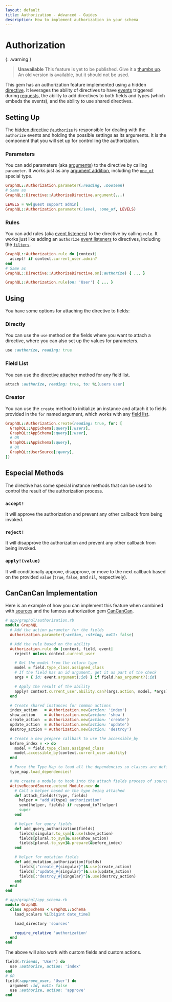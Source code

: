 ```yaml
---
layout: default
title: Authorization - Advanced - Guides
description: How to implement authorization in your schema
---
```


# Authorization

{: .warning }
> **Unavailable**
> This feature is yet to be published. Give it a
> <a href="https://github.com/virtualshield/rails-graphql/issues/24" target="_blank" rel="external nofollow">thumbs up</a>.
> <br/>An old version is available, but it should not be used.

This gem has an authorization feature implemented using a hidden [directive](/guides/directives).
It leverages the ability of directives to have [events](/guides/events)
triggered during [requests](/guides/request), the ability to add directives
to both fields and types (which embeds the events),
and the ability to use shared directives.

## Setting Up

The [hidden directive](/guides/directives#hidden) [`@authorize`](#) is responsible
for dealing with the `authorize` events and holding the possible settings as its arguments.
It is the component that you will set up for controlling the authorization.

### Parameters

You can add parameters (aka [arguments](/guides/arguments)) to the
directive by calling `parameter`. It works just as any
[argument addition](/guides/arguments#adding-arguments), including the
[`one_of`](/guides/advanced/fields#one-of) special type.

```ruby
GraphQL::Authorization.parameter(:reading, :boolean)
# Same as
GraphQL::Directive::AuthorizeDirective.argument(...)

LEVELS = %w[guest support admin]
GraphQL::Authorization.parameter(:level, :one_of, LEVELS)
```

### Rules

You can add rules (aka [event listeners](/guides/events#using-events)) to the
directive by calling `rule`. It works just like adding an `authorize`
[event listeners](/guides/events#directive-events) to directives,
including the [`filters`](/guides/events#directive-filters).

```ruby
GraphQL::Authorization.rule do |context|
  accept! if context.current_user.admin?
end
# Same as
GraphQL::Directive::AuthorizeDirective.on(:authorize) { ... }

GraphQL::Authorization.rule(on: 'User') { ... }
```

## Using

You have some options for attaching the directive to fields:

### Directly

You can use the `use` method on the fields where you want to attach a directive,
where you can also set up the values for parameters.

```ruby
use :authorize, reading: true
```

### Field List

You can use the [directive attacher](/guides/field-lists#attaching-directives)
method for any field list.

```ruby
attach :authorize, reading: true, to: %i[users user]
```

### Creator

You can use the `create` method to initialize an instance and attach it to fields
provided in the `for` named argument, which works with any [field list](/guides/field-lists).

```ruby
GraphQL::Authorization.create(reading: true, for: [
  GraphQL::AppSchema[:query][:users],
  GraphQL::AppSchema[:query][:user],
  # OR
  GraphQL::AppSchema[:query],
  # OR
  GraphQL::UserSource[:query],
])
```

## Especial Methods

The directive has some special instance methods that can be used to control the
result of the authorization process.

### `accept!`

It will approve the authorization and prevent any other callback from being invoked.

### `reject!`

It will disapprove the authorization and prevent any other callback from being invoked.

### `apply!(value)`

It will conditionally approve, disapprove, or move to the next callback based on
the provided `value` (`true`, `false`, and `nil`, respectively).

## CanCanCan Implementation

Here is an example of how you can implement this feature when combined with [sources](/guides/sources)
and the famous authorization gem
<a href="https://github.com/CanCanCommunity/cancancan" target="_blank" rel="external nofollow">CanCanCan</a>.

```ruby
# app/graphql/authorization.rb
module GraphQL
  # Add the action parameter for the fields
  Authorization.parameter(:action, :string, null: false)

  # Add the rule based on the ability
  Authorization.rule do |context, field, event|
    reject! unless context.current_user

    # Get the model from the return type
    model = field.type_class.assigned_class
    # If the field has an id argument, get it as part of the check
    args = { id: event.argument(:id) } if field.has_argument?(:id)

    # Apply the result of the ability
    apply! context.current_user.ability.can?(args.action, model, *args)
  end

  # Create shared instances for common actions
  index_action   = Authorization.new(action: 'index')
  show_action    = Authorization.new(action: 'show')
  create_action  = Authorization.new(action: 'create')
  update_action  = Authorization.new(action: 'update')
  destroy_action = Authorization.new(action: 'destroy')

  # Create a new prepare callback to use the accessible_by
  before_index = -> do
    model = field.type_class.assigned_class
    model.accessible_by(context.current_user.ability)
  end

  # Force the Type Map to load all the dependencies so classes are defined
  type_map.load_dependencies!

  # We create a module to hook into the attach fields process of sources
  ActiveRecordSource.extend Module.new do
    # Call a helper based on the type being attached
    def attach_fields!(type, fields)
      helper = "add_#{type}_authorization"
      send(helper, fields) if respond_to?(helper)
      super
    end

    # helper for query fields
    def add_query_authorization(fields)
      fields[singular.to_sym]&.use(show_action)
      fields[plural.to_sym]&.use(show_action)
      fields[plural.to_sym]&.prepare(&before_index)
    end

    # helper for mutation fields
    def add_mutation_authorization(fields)
      fields[:"create_#{singular}"]&.use(create_action)
      fields[:"update_#{singular}"]&.use(update_action)
      fields[:"destroy_#{singular}"]&.use(destroy_action)
    end
  end
end

# app/graphql/app_schema.rb
module GraphQL
  class AppSchema < GraphQL::Schema
    load_scalars %i[bigint date_time]

    load_directory 'sources'

    require_relative 'authorization'
  end
end
```

The above will also work with custom fields and custom actions.

```ruby
field(:friends, 'User') do
  use :authorize, action: 'index'
end
# OR
field(:approve_user, 'User') do
  argument :id, null: false
  use :authorize, action: 'approve'
end
```
